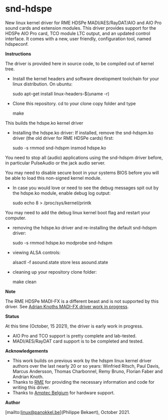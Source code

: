 # snd-hdspe
New linux kernel driver for RME HDSPe MADI/AES/RayDAT/AIO and AIO Pro sound cards and extension modules.
This driver provides support for the HDSPe AIO Pro card, TCO module LTC output, and an updated
control interface. It comes with a new, user friendly, configuration tool, named hdspeconf.

**Instructions**

The driver is provided here in source code, to be compiled out of kernel tree.

- Install the kernel headers and software development toolchain for your linux distribution.
On ubuntu:

     sudo apt-get install linux-headers-$(uname -r)
     
- Clone this repository. cd to your clone copy folder and type 

     make 
     
This builds the hdspe.ko kernel driver

- Installing the hdspe.ko driver: If installed, remove the snd-hdspm.ko driver (the old driver for RME HDSPe cards) first:

    sudo -s
    rmmod snd-hdspm
    insmod hdspe.ko
    
You need to stop all (audio) applications using the snd-hdspm driver before, in particular PulseAudio or the jack audio server.

You may need to disable secure boot in your systems BIOS before you will be able to load this non-signed kernel module.
    
- In case you would love or need to see the debug messages spit out by the hdspe.ko module, enable debug log output:

    sudo echo 8 > /proc/sys/kernel/printk
    
You may need to add the debug linux kernel boot flag and restart your computer.   
 
- removing the hdspe.ko driver and re-installing the default snd-hdspm driver:

    sudo -s 
    rmmod hdspe.ko
    modprobe snd-hdspm

- viewing ALSA controls:

    alsactl -f asound.state store
    less asound.state
    
- cleaning up your repository clone folder:

    make clean
    

**Note**

The RME HDSPe MADI-FX is a different beast and is not supported by this driver. See 
[Adrian Knoths MADI-FX driver work in progress](https://github.com/adiknoth/madifx).

**Status**

At this time (October, 15 2021), the driver is early work in progress.
- AIO Pro and TCO support is pretty complete and lab-tested.
- MADI/AES/RayDAT card support is to be completed and tested.

**Acknowledgements**

- This work builds on previous work by the hdspm linux kernel driver authors over the last nearly 20 or so years:
Winfried Ritsch, Paul Davis, Marcus Andersson, Thomas Charbonnel, Remy Bruno, Florian Faber and Andrian Knoth.
- Thanks to [RME](www.rme-audio.com) for providing the necessary information and code for writing this driver.
- Thanks to [Amptec Belgium](www.amptec.be) for hardware support.

**Author**

[mailto:linux@panokkel.be](Philippe Bekaert), October 2021.

